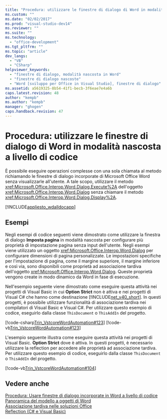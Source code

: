 ```yaml
---
title: "Procedura: utilizzare le finestre di dialogo di Word in modalit&#224; nascosta a livello di codice"
ms.custom: ""
ms.date: "02/02/2017"
ms.prod: "visual-studio-dev14"
ms.reviewer: ""
ms.suite: ""
ms.technology: 
  - "office-development"
ms.tgt_pltfrm: ""
ms.topic: "article"
dev_langs: 
  - "VB"
  - "CSharp"
helpviewer_keywords: 
  - "finestre di dialogo, modalità nascosta in Word"
  - "finestre di dialogo nascoste"
  - "Word [sviluppo per Office in Visual Studio], finestre di dialogo"
ms.assetid: a5619325-8b54-41f1-becb-3f6eae7e4a6b
caps.latest.revision: 48
author: "kempb"
ms.author: "kempb"
manager: "ghogen"
caps.handback.revision: 47
---
```

# Procedura: utilizzare le finestre di dialogo di Word in modalit&#224; nascosta a livello di codice
  È possibile eseguire operazioni complesse con una sola chiamata al metodo richiamando le finestre di dialogo incorporate di Microsoft Office Word senza visualizzarle all'utente.  A tale scopo, utilizzare il metodo <xref:Microsoft.Office.Interop.Word.Dialog.Execute%2A> dell'oggetto <xref:Microsoft.Office.Interop.Word.Dialog> senza chiamare il metodo <xref:Microsoft.Office.Interop.Word.Dialog.Display%2A>.  
  
 [!INCLUDE[appliesto_wdalldocapp](../vsto/includes/appliesto-wdalldocapp-md.md)]  
  
## Esempi  
 Negli esempi di codice seguenti viene dimostrato come utilizzare la finestra di dialogo **Imposta pagina** in modalità nascosta per configurare più proprietà di impostazione pagina senza input dell'utente.  Negli esempi viene utilizzato un oggetto <xref:Microsoft.Office.Interop.Word.Dialog> per configurare dimensioni di pagina personalizzate.  Le impostazioni specifiche per l'impostazione di pagina, come il margine superiore, il margine inferiore e così via, sono disponibili come proprietà ad associazione tardiva dell'oggetto <xref:Microsoft.Office.Interop.Word.Dialog>.  Queste proprietà vengono create in modo dinamico da Word in fase di esecuzione.  
  
 Nell'esempio seguente viene dimostrato come eseguire questa attività nei progetti di Visual Basic in cui **Option Strict** non è attiva e nei progetti di Visual C\# che hanno come destinazione [!INCLUDE[net_v40_short](../sharepoint/includes/net-v40-short-md.md)].  In questi progetti, è possibile utilizzare funzionalità di associazione tardiva nei compilatori di Visual Basic e Visual C\#.  Per utilizzare questo esempio di codice, eseguirlo dalla classe `ThisDocument` o `ThisAddIn` del progetto.  
  
 [!code-csharp[Trin_VstcoreWordAutomation#123](../snippets/csharp/VS_Snippets_OfficeSP/Trin_VstcoreWordAutomation/CS/ThisDocument.cs#123)]
 [!code-vb[Trin_VstcoreWordAutomation#123](../snippets/visualbasic/VS_Snippets_OfficeSP/Trin_VstcoreWordAutomation/VB/ThisDocument.vb#123)]  
  
 L'esempio seguente illustra come eseguire questa attività nei progetti di Visual Basic. **Option Strict** dove è attiva.  In questi progetti, è necessario utilizzare la reflection per accedere alle proprietà ad associazione tardiva.  Per utilizzare questo esempio di codice, eseguirlo dalla classe `ThisDocument` o `ThisAddIn` del progetto.  
  
 [!code-vb[Trin_VstcoreWordAutomation#104](../snippets/visualbasic/VS_Snippets_OfficeSP/Trin_VstcoreWordAutomation/VB/ThisDocument.vb#104)]  
  
## Vedere anche  
 [Procedura: Usare finestre di dialogo incorporate in Word a livello di codice](../vsto/how-to-programmatically-use-built-in-dialog-boxes-in-word.md)   
 [Panoramica del modello a oggetti di Word](../vsto/word-object-model-overview.md)   
 [Associazione tardiva nelle soluzioni Office](../vsto/late-binding-in-office-solutions.md)   
 [Reflection &#40;C&#35; e Visual Basic&#41;](http://msdn.microsoft.com/library/5d1d1bcf-08de-4d0b-97a8-912d17c00f26)  
  
  